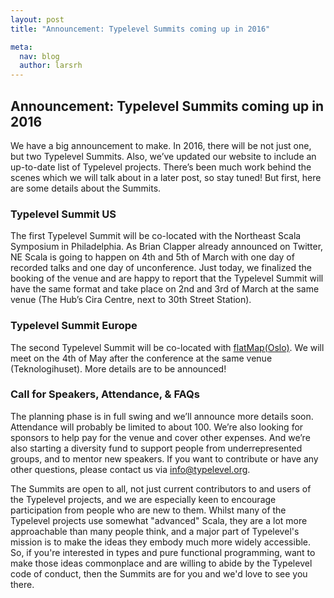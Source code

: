 ```yaml
---
layout: post
title: "Announcement: Typelevel Summits coming up in 2016"

meta:
  nav: blog
  author: larsrh
---
```


Announcement: Typelevel Summits coming up in 2016
-------------------------------------------------

We have a big announcement to make. In 2016, there will be not just one, but
two Typelevel Summits. Also, we’ve updated our website to include an up-to-date
list of Typelevel projects. There’s been much work behind the scenes which we
will talk about in a later post, so stay tuned!  But first, here are some
details about the Summits.

### Typelevel Summit US

The first Typelevel Summit will be co-located with the Northeast Scala
Symposium in Philadelphia. As Brian Clapper already announced on Twitter, NE
Scala is going to happen on 4th and 5th of March with one day of recorded talks
and one day of unconference. Just today, we finalized the booking of the venue
and are happy to report that the Typelevel Summit will have the same format and
take place on 2nd and 3rd of March at the same venue (The Hub’s Cira Centre,
next to 30th Street Station).

### Typelevel Summit Europe

The second Typelevel Summit will be co-located with
[flatMap(Oslo)](http://2016.flatmap.no/). We will meet on the 4th of May after
the conference at the same venue (Teknologihuset). More details are to be
announced!

### Call for Speakers, Attendance, & FAQs

The planning phase is in full swing and we’ll announce more details soon.
Attendance will probably be limited to about 100. We’re also looking for
sponsors to help pay for the venue and cover other expenses. And we’re also
starting a diversity fund to support people from underrepresented groups, and
to mentor new speakers. If you want to contribute or have any other questions,
please contact us via [info@typelevel.org](mailto:info@typelevel.org).

The Summits are open to all, not just current contributors to and users of the
Typelevel projects, and we are especially keen to encourage participation from
people who are new to them. Whilst many of the Typelevel projects use somewhat
"advanced" Scala, they are a lot more approachable than many people think, and
a major part of Typelevel's mission is to make the ideas they embody much more
widely accessible. So, if you're interested in types and pure functional
programming, want to make those ideas commonplace and are willing to abide by
the Typelevel code of conduct, then the Summits are for you and we'd love to
see you there.

